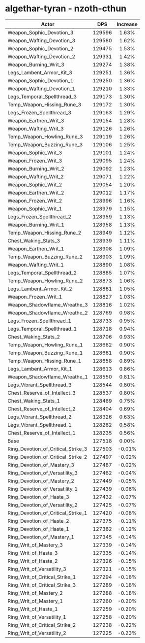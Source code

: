 # algethar-tyran - nzoth-cthun
| Actor | DPS | Increase |
|---|:---:|:---:|
|Weapon_Sophic_Devotion_3|129596|1.63%|
|Weapon_Wafting_Devotion_3|129580|1.62%|
|Weapon_Sophic_Devotion_2|129475|1.53%|
|Weapon_Wafting_Devotion_2|129331|1.42%|
|Weapon_Burning_Writ_3|129274|1.38%|
|Legs_Lambent_Armor_Kit_3|129251|1.36%|
|Weapon_Sophic_Devotion_1|129250|1.36%|
|Weapon_Wafting_Devotion_1|129210|1.33%|
|Legs_Temporal_Spellthread_3|129173|1.30%|
|Temp_Weapon_Hissing_Rune_3|129172|1.30%|
|Legs_Frozen_Spellthread_3|129163|1.29%|
|Weapon_Earthen_Writ_3|129154|1.28%|
|Weapon_Wafting_Writ_3|129126|1.26%|
|Temp_Weapon_Howling_Rune_3|129119|1.26%|
|Temp_Weapon_Buzzing_Rune_3|129106|1.25%|
|Weapon_Sophic_Writ_3|129101|1.24%|
|Weapon_Frozen_Writ_3|129095|1.24%|
|Weapon_Burning_Writ_2|129092|1.23%|
|Weapon_Wafting_Writ_2|129071|1.22%|
|Weapon_Sophic_Writ_2|129054|1.20%|
|Weapon_Earthen_Writ_2|129012|1.17%|
|Weapon_Frozen_Writ_2|128996|1.16%|
|Weapon_Sophic_Writ_1|128979|1.15%|
|Legs_Frozen_Spellthread_2|128959|1.13%|
|Weapon_Burning_Writ_1|128958|1.13%|
|Temp_Weapon_Hissing_Rune_2|128949|1.12%|
|Chest_Waking_Stats_3|128939|1.11%|
|Weapon_Earthen_Writ_1|128908|1.09%|
|Temp_Weapon_Buzzing_Rune_2|128903|1.09%|
|Weapon_Wafting_Writ_1|128890|1.08%|
|Legs_Temporal_Spellthread_2|128885|1.07%|
|Temp_Weapon_Howling_Rune_2|128873|1.06%|
|Legs_Lambent_Armor_Kit_2|128861|1.05%|
|Weapon_Frozen_Writ_1|128827|1.03%|
|Weapon_Shadowflame_Wreathe_3|128816|1.02%|
|Weapon_Shadowflame_Wreathe_2|128769|0.98%|
|Legs_Frozen_Spellthread_1|128733|0.95%|
|Legs_Temporal_Spellthread_1|128718|0.94%|
|Chest_Waking_Stats_2|128706|0.93%|
|Temp_Weapon_Howling_Rune_1|128662|0.90%|
|Temp_Weapon_Buzzing_Rune_1|128661|0.90%|
|Temp_Weapon_Hissing_Rune_1|128658|0.89%|
|Legs_Lambent_Armor_Kit_1|128613|0.86%|
|Weapon_Shadowflame_Wreathe_1|128550|0.81%|
|Legs_Vibrant_Spellthread_3|128544|0.80%|
|Chest_Reserve_of_Intellect_3|128537|0.80%|
|Chest_Waking_Stats_1|128469|0.75%|
|Chest_Reserve_of_Intellect_2|128404|0.69%|
|Legs_Vibrant_Spellthread_2|128326|0.63%|
|Legs_Vibrant_Spellthread_1|128262|0.58%|
|Chest_Reserve_of_Intellect_1|128235|0.56%|
|Base|127518|0.00%|
|Ring_Devotion_of_Critical_Strike_3|127503|-0.01%|
|Ring_Devotion_of_Critical_Strike_2|127497|-0.02%|
|Ring_Devotion_of_Mastery_3|127487|-0.02%|
|Ring_Devotion_of_Versatility_3|127462|-0.04%|
|Ring_Devotion_of_Mastery_2|127449|-0.05%|
|Ring_Devotion_of_Versatility_1|127439|-0.06%|
|Ring_Devotion_of_Haste_3|127432|-0.07%|
|Ring_Devotion_of_Versatility_2|127425|-0.07%|
|Ring_Devotion_of_Critical_Strike_1|127420|-0.08%|
|Ring_Devotion_of_Haste_2|127375|-0.11%|
|Ring_Devotion_of_Haste_1|127362|-0.12%|
|Ring_Devotion_of_Mastery_1|127345|-0.14%|
|Ring_Writ_of_Mastery_3|127339|-0.14%|
|Ring_Writ_of_Haste_3|127335|-0.14%|
|Ring_Writ_of_Haste_2|127326|-0.15%|
|Ring_Writ_of_Versatility_3|127321|-0.15%|
|Ring_Writ_of_Critical_Strike_1|127294|-0.18%|
|Ring_Writ_of_Critical_Strike_3|127289|-0.18%|
|Ring_Writ_of_Mastery_2|127288|-0.18%|
|Ring_Writ_of_Mastery_1|127260|-0.20%|
|Ring_Writ_of_Haste_1|127259|-0.20%|
|Ring_Writ_of_Versatility_1|127258|-0.20%|
|Ring_Writ_of_Critical_Strike_2|127238|-0.22%|
|Ring_Writ_of_Versatility_2|127225|-0.23%|

